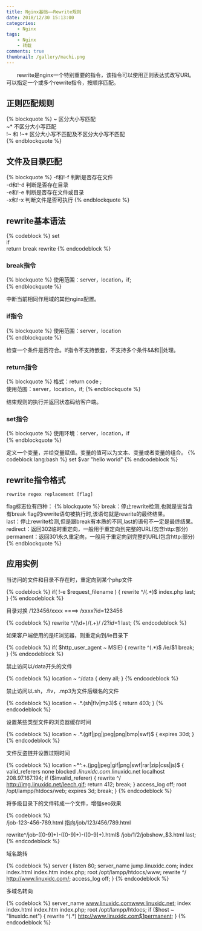 ```yaml
---
title: Nginx基础——Rewrite规则
date: 2018/12/30 15:13:00
categories: 
    - Nginx
tags: 
    - Nginx
    - 转载
comments: true
thumbnail: /gallery/machi.png
---
```

&emsp;&emsp;rewrite是nginx一个特别重要的指令，该指令可以使用正则表达式改写URI。可以指定一个或多个rewrite指令，按顺序匹配。

<!--more-->
## 正则匹配规则
{% blockquote %}
~  区分大小写匹配  
~* 不区分大小写匹配  
!~ 和 !~* 区分大小写不匹配及不区分大小写不匹配  
{% endblockquote %}

## 文件及目录匹配

{% blockquote %}
-f和!-f 判断是否存在文件  
-d和!-d 判断是否存在目录  
-e和!-e 判断是否存在文件或目录  
-x和!-x 判断文件是否可执行
{% endblockquote %}

## rewrite基本语法

{% codeblock %}
set  
if  
return
break
rewrite
{% endcodeblock %}

### break指令  
{% blockquote %}
使用范围：server，location，if;  
{% endblockquote %} 

中断当前相同作用域的其他nginx配置。 

### if指令  
{% blockquote %}
使用范围：server，location  
{% endblockquote %} 

检查一个条件是否符合。If指令不支持嵌套，不支持多个条件&&和||处理。

### return指令
{% blockquote %}
格式：return code ;  
使用范围：server，location，if;
{% endblockquote %} 

结束规则的执行并返回状态码给客户端。

### set指令
{% blockquote %}
使用环境：server，location，if  
{% endblockquote %} 

定义一个变量，并给变量赋值。变量的值可以为文本、变量或者变量的组合。
{% codeblock lang:bash %}
set $var "hello world"
{% endcodeblock %}

## rewrite指令格式
    rewrite regex replacement [flag]
flag标志位有四种：
{% blockquote %}
break：停止rewrite检测,也就是说当含有break flag的rewrite语句被执行时,该语句就是rewrite的最终结果。   
last：停止rewrite检测,但是跟break有本质的不同,last的语句不一定是最终结果。  
redirect：返回302临时重定向，一般用于重定向到完整的URL(包含http:部分)   
permanent：返回301永久重定向，一般用于重定向到完整的URL(包含http:部分) 
{% endblockquote %} 

## 应用实例
当访问的文件和目录不存在时，重定向到某个php文件

{% codeblock %}
if( !-e $request_filename )
{
    rewrite ^/(.*)$ index.php last;
}
{% endcodeblock %}
    
目录对换 /123456/xxxx ====> /xxxx?id=123456

{% codeblock %}
rewrite ^/(\d+)/(.+)/  /$2?id=$1 last;
{% endcodeblock %}
    
如果客户端使用的是IE浏览器，则重定向到/ie目录下

{% codeblock %}
if( $http_user_agent ~ MSIE)
{
    rewrite ^(.*)$ /ie/$1 break;
}
{% endcodeblock %}
    
禁止访问以/data开头的文件

{% codeblock %}
location ~ ^/data
{
    deny all;
}
{% endcodeblock %}
    
禁止访问以.sh，.flv，.mp3为文件后缀名的文件

{% codeblock %}
location ~ .*\.(sh|flv|mp3)$
{
    return 403;
}
{% endcodeblock %}
    
设置某些类型文件的浏览器缓存时间

{% codeblock %}
location ~ .*\.(gif|jpg|jpeg|png|bmp|swf)$
{
    expires 30d;
}
{% endcodeblock %}
    
文件反盗链并设置过期时间

{% codeblock %}
location ~*^.+\.(jpg|jpeg|gif|png|swf|rar|zip|css|js)$ 
{
    valid_referers none blocked *.linuxidc.com*.linuxidc.net localhost 208.97.167.194;
    if ($invalid_referer) {
        rewrite ^/ http://img.linuxidc.net/leech.gif;
        return 412;
        break;
    }
    access_log  off;
    root /opt/lampp/htdocs/web;
    expires 3d;
    break;
}
{% endcodeblock %}
    
将多级目录下的文件转成一个文件，增强seo效果
  
{% codeblock %}  
/job-123-456-789.html 指向/job/123/456/789.html

rewrite^/job-([0-9]+)-([0-9]+)-([0-9]+)\.html$ /job/$1/$2/jobshow_$3.html last;
{% endcodeblock %}
    
域名跳转

{% codeblock %}
server
{
    listen 80;
    server_name jump.linuxidc.com;
    index index.html index.htm index.php;
    root /opt/lampp/htdocs/www;
    rewrite ^/ http://www.linuxidc.com/;
    access_log off;
}
{% endcodeblock %}
    
多域名转向

{% codeblock %}
server_name www.linuxidc.comwww.linuxidc.net;
index index.html index.htm index.php;
root  /opt/lampp/htdocs;
if ($host ~ "linuxidc\.net") {
    rewrite ^(.*) http://www.linuxidc.com$1permanent;
}
{% endcodeblock %}
